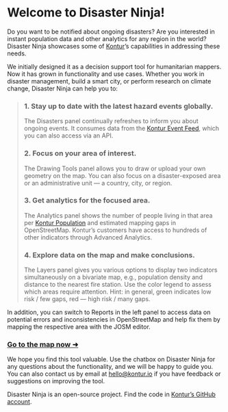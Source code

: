 Welcome to Disaster Ninja!
==========================

Do you want to be notified about ongoing disasters? Are you interested in instant population data and other analytics for any region in the world? Disaster Ninja showcases some of [Kontur](https://www.kontur.io/)’s capabilities in addressing these needs.

We initially designed it as a decision support tool for humanitarian mappers. Now it has grown in functionality and use cases. Whether you work in disaster management, build a smart city, or perform research on climate change, Disaster Ninja can help you to:

> ### 1. Stay up to date with the latest hazard events globally.
>
> The Disasters panel continually refreshes to inform you about ongoing events. It consumes data from the [Kontur Event Feed](https://www.kontur.io/portfolio/event-feed/), which you can also access via an API.
>
> ### 2. Focus on your area of interest.
>
> The Drawing Tools panel allows you to draw or upload your own geometry on the map. You can also focus on a disaster-exposed area or an administrative unit — a country, city, or region.
>
> ### 3. Get analytics for the focused area.
>
> The Analytics panel shows the number of people living in that area per [Kontur Population](https://data.humdata.org/dataset/kontur-population-dataset) and estimated mapping gaps in OpenStreetMap. Kontur’s customers have access to hundreds of other indicators through Advanced Analytics.
>
> ### 4. Explore data on the map and make conclusions.
>
> The Layers panel gives you various options to display two indicators simultaneously on a bivariate map, e.g., population density and distance to the nearest fire station. Use the color legend to assess which areas require attention.
> Hint: in general, green indicates low risk / few gaps, red — high risk / many gaps.

In addition, you can switch to Reports in the left panel to access data on potential errors and inconsistencies in OpenStreetMap and help fix them by mapping the respective area with the JOSM editor.

### [Go to the map now ➜](/ "map")

We hope you find this tool valuable. Use the chatbox on Disaster Ninja for any questions about the functionality, and we will be happy to guide you. You can also contact us by email at [hello@kontur.io](mailto:hello@kontur.io) if you have feedback or suggestions on improving the tool.

Disaster Ninja is an open-source project. Find the code in [Kontur’s GitHub account](https://github.com/konturio).